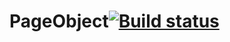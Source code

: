 # PageObject[![Build status](https://ci.appveyor.com/api/projects/status/gs8vcatjpu5j3v7y?svg=true)](https://ci.appveyor.com/project/NekrasovaMN/pageobject)
